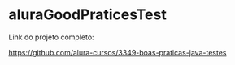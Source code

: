 # aluraGoodPraticesTest

Link do projeto completo:

https://github.com/alura-cursos/3349-boas-praticas-java-testes
